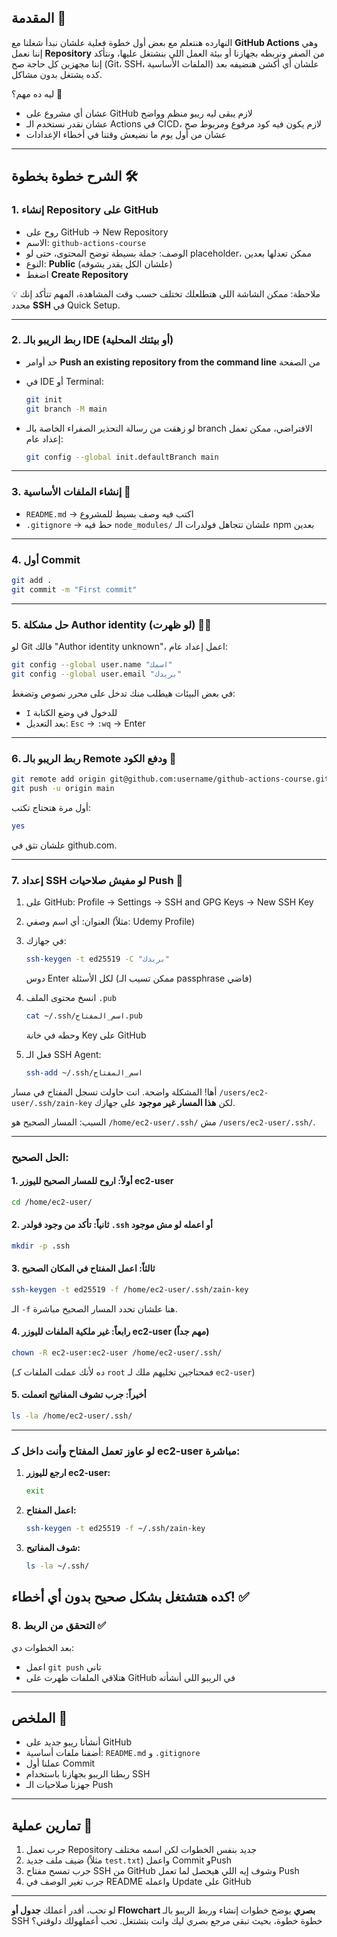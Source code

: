 

## المقدمة 🎯

النهارده هنتعلم مع بعض أول خطوة فعلية علشان نبدأ شغلنا مع **GitHub Actions** وهي إننا نعمل **Repository** من الصفر ونربطه بجهازنا أو بيئة العمل اللي بنشتغل عليها، ونتأكد إننا مجهزين كل حاجة صح (Git، SSH، الملفات الأساسية) علشان أي أكشن هنضيفه بعد كده يشتغل بدون مشاكل.

ليه ده مهم؟ 🤔

* عشان أي مشروع على GitHub لازم يبقى ليه ريبو منظم وواضح
* عشان نقدر نستخدم الـ Actions في CICD، لازم يكون فيه كود مرفوع ومربوط صح
* عشان من أول يوم ما نضيعش وقتنا في أخطاء الإعدادات

---

## الشرح خطوة بخطوة 🛠

### 1. إنشاء Repository على GitHub

* روح على GitHub → New Repository
* الاسم: `github-actions-course`
* الوصف: جملة بسيطة توضح المحتوى، حتى لو placeholder، ممكن تعدلها بعدين
* النوع: **Public** (علشان الكل يقدر يشوفه)
* اضغط **Create Repository**

💡 ملاحظة: ممكن الشاشة اللي هتطلعلك تختلف حسب وقت المشاهدة، المهم تتأكد إنك محدد **SSH** في Quick Setup.

---

### 2. ربط الريبو بالـ IDE (أو بيئتك المحلية)

* خد أوامر **Push an existing repository from the command line** من الصفحة
* في IDE أو Terminal:

  ```bash
  git init
  git branch -M main
  ```
* لو زهقت من رسالة التحذير الصفراء الخاصة بالـ branch الافتراضي، ممكن تعمل إعداد عام:

  ```bash
  git config --global init.defaultBranch main
  ```

---

### 3. إنشاء الملفات الأساسية 📂

* `README.md` → اكتب فيه وصف بسيط للمشروع
* `.gitignore` → حط فيه `node_modules/` علشان تتجاهل فولدرات الـ npm بعدين

---

### 4. أول Commit

```bash
git add .
git commit -m "First commit"
```

---

### 5. حل مشكلة Author identity (لو ظهرت) 🕵️‍♂️

لو Git قالك "Author identity unknown"، اعمل إعداد عام:

```bash
git config --global user.name "اسمك"
git config --global user.email "بريدك"
```

في بعض البيئات هيطلب منك تدخل على محرر نصوص وتضغط:

* `I` للدخول في وضع الكتابة
* بعد التعديل: `Esc` → `:wq` → Enter

---

### 6. ربط الريبو بالـ Remote ودفع الكود 🚀

```bash
git remote add origin git@github.com:username/github-actions-course.git
git push -u origin main
```

أول مرة هتحتاج تكتب:

```bash
yes
```

علشان تثق في github.com.

---

### 7. إعداد SSH لو مفيش صلاحيات Push 🔑

1. على GitHub: Profile → Settings → SSH and GPG Keys → New SSH Key
2. العنوان: أي اسم وصفي (مثلاً: Udemy Profile)
3. في جهازك:

   ```bash
   ssh-keygen -t ed25519 -C "بريدك"
   ```

   دوس Enter لكل الأسئلة (ممكن تسيب الـ passphrase فاضي)
4. انسخ محتوى الملف `.pub`

   ```bash
   cat ~/.ssh/اسم_المفتاح.pub
   ```

   وحطه في خانة Key على GitHub
5. فعل الـ SSH Agent:

   ```bash
   ssh-add ~/.ssh/اسم_المفتاح
   ```
أها! المشكلة واضحة. انت حاولت تسجل المفتاح في مسار `/users/ec2-user/.ssh/zain-key` لكن **هذا المسار غير موجود** على جهازك.

السبب: المسار الصحيح هو `/home/ec2-user/.ssh/` مش `/users/ec2-user/.ssh/`.

---

### الحل الصحيح:

#### 1. أولاً: اروح للمسار الصحيح لليوزر ec2-user
```bash
cd /home/ec2-user/
```

#### 2. ثانياً: تأكد من وجود فولدر `.ssh` أو اعمله لو مش موجود
```bash
mkdir -p .ssh
```

#### 3. ثالثاً: اعمل المفتاح في المكان الصحيح
```bash
ssh-keygen -t ed25519 -f /home/ec2-user/.ssh/zain-key
```

الـ `-f` هنا علشان تحدد المسار الصحيح مباشرة.

#### 4. رابعاً: غير ملكية الملفات لليوزر ec2-user (مهم جداً)
```bash
chown -R ec2-user:ec2-user /home/ec2-user/.ssh/
```
(ده لأنك عملت الملفات كـ `root` فمحتاجين تخليهم ملك لـ `ec2-user`)

#### 5. أخيراً: جرب تشوف المفاتيح اتعملت
```bash
ls -la /home/ec2-user/.ssh/
```

---

### لو عاوز تعمل المفتاح وأنت داخل كـ ec2-user مباشرة:

1. **ارجع لليوزر ec2-user:**
   ```bash
   exit
   ```

2. **اعمل المفتاح:**
   ```bash
   ssh-keygen -t ed25519 -f ~/.ssh/zain-key
   ```

3. **شوف المفاتيح:**
   ```bash
   ls -la ~/.ssh/
   ```

كده هتشتغل بشكل صحيح بدون أي أخطاء! ✅
---

### 8. التحقق من الربط ✅

بعد الخطوات دي:

* اعمل `git push` تاني
* هتلاقي الملفات ظهرت على GitHub في الريبو اللي أنشأته

---

## الملخص 📝

* أنشأنا ريبو جديد على GitHub
* أضفنا ملفات أساسية: `README.md` و `.gitignore`
* عملنا أول Commit
* ربطنا الريبو بجهازنا باستخدام SSH
* جهزنا صلاحيات الـ Push

---

## تمارين عملية 💪

1. جرب تعمل Repository جديد بنفس الخطوات لكن اسمه مختلف
2. ضيف ملف جديد (مثلاً `test.txt`) واعمل Commit وPush
3. جرب تمسح مفتاح SSH من GitHub وشوف إيه اللي هيحصل لما تعمل Push
4. جرب تغير الوصف في README واعمله Update على GitHub

---

لو تحب، أقدر أعملك **جدول أو Flowchart بصري** يوضح خطوات إنشاء وربط الريبو بالـ SSH خطوة خطوة، بحيث تبقى مرجع بصري ليك وانت بتشتغل.
تحب أعملهولك دلوقتي؟
